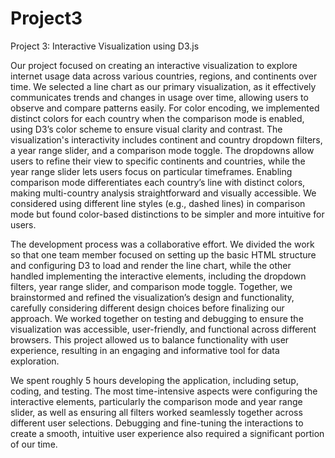 # Project3
Project 3: Interactive Visualization using D3.js

Our project focused on creating an interactive visualization to explore internet usage data across various countries, regions, and continents over time. We selected a line chart as our primary visualization, as it effectively communicates trends and changes in usage over time, allowing users to observe and compare patterns easily. For color encoding, we implemented distinct colors for each country when the comparison mode is enabled, using D3’s color scheme to ensure visual clarity and contrast. The visualization's interactivity includes continent and country dropdown filters, a year range slider, and a comparison mode toggle. The dropdowns allow users to refine their view to specific continents and countries, while the year range slider lets users focus on particular timeframes. Enabling comparison mode differentiates each country’s line with distinct colors, making multi-country analysis straightforward and visually accessible. We considered using different line styles (e.g., dashed lines) in comparison mode but found color-based distinctions to be simpler and more intuitive for users.

The development process was a collaborative effort. We divided the work so that one team member focused on setting up the basic HTML structure and configuring D3 to load and render the line chart, while the other handled implementing the interactive elements, including the dropdown filters, year range slider, and comparison mode toggle. Together, we brainstormed and refined the visualization’s design and functionality, carefully considering different design choices before finalizing our approach. We worked together on testing and debugging to ensure the visualization was accessible, user-friendly, and functional across different browsers. This project allowed us to balance functionality with user experience, resulting in an engaging and informative tool for data exploration.

We spent roughly 5 hours developing the application, including setup, coding, and testing. The most time-intensive aspects were configuring the interactive elements, particularly the comparison mode and year range slider, as well as ensuring all filters worked seamlessly together across different user selections. Debugging and fine-tuning the interactions to create a smooth, intuitive user experience also required a significant portion of our time.
